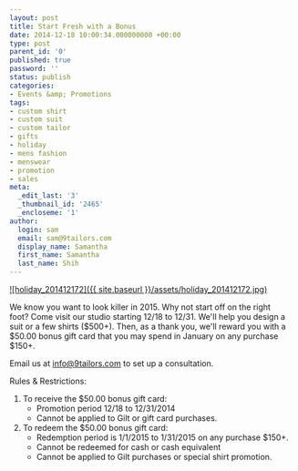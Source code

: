 ```yaml
---
layout: post
title: Start Fresh with a Bonus
date: 2014-12-18 10:00:34.000000000 +00:00
type: post
parent_id: '0'
published: true
password: ''
status: publish
categories:
- Events &amp; Promotions
tags:
- custom shirt
- custom suit
- custom tailor
- gifts
- holiday
- mens fashion
- menswear
- promotion
- sales
meta:
  _edit_last: '3'
  _thumbnail_id: '2465'
  _encloseme: '1'
author:
  login: sam
  email: sam@9tailors.com
  display_name: Samantha
  first_name: Samantha
  last_name: Shih
---
```

[![holiday_201412172]({{ site.baseurl }}/assets/holiday_201412172.jpg)](http://blog.9tailors.com/uploads/holiday_201412172.jpg)

We know you want to look killer in 2015. Why not start off on the right foot? Come visit our studio starting 12/18 to 12/31. We'll help you design a suit or a few shirts ($500+). Then, as a thank you, we'll reward you with a $50.00 bonus gift card that you may spend in January on any purchase $150+.

Email us at [info@9tailors.com](mailto:info@9tailors.com) to set up a consultation.

Rules & Restrictions:

1.  To receive the $50.00 bonus gift card:
    *   Promotion period 12/18 to 12/31/2014
    *   Cannot be applied to Gilt or gift card purchases.
2.  To redeem the $50.00 bonus gift card:
    *   Redemption period is 1/1/2015 to 1/31/2015 on any purchase $150+.
    *   Cannot be redeemed for cash or cash equivalent
    *   Cannot be applied to Gilt purchases or special shirt promotion.
